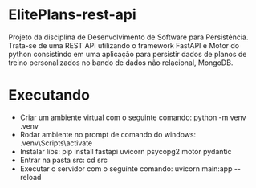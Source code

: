# ElitePlans-rest-api
Projeto da disciplina de Desenvolvimento de Software para Persistência. Trata-se de uma REST API utilizando o framework FastAPI e Motor do python consistindo em uma aplicação para persistir dados de planos de treino personalizados no bando de dados não relacional, MongoDB.

# Executando
- Criar um ambiente virtual com o seguinte comando: python -m venv .venv
- Rodar ambiente no prompt de comando do windows: .venv\Scripts\activate
- Instalar libs: pip install fastapi uvicorn psycopg2 motor pydantic
- Entrar na pasta src: cd src
- Executar o servidor com o seguinte comando: uvicorn main:app --reload
